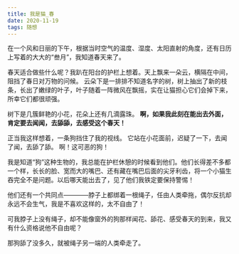 ```yaml
---
title: 我是猫_春
date: 2020-11-19
tags: 随想 
---
```


在一个风和日丽的下午，根据当时空气的温度、湿度、太阳直射的角度，还有日历上写着的大大的“叁月”，我知道春天来了。  

春天适合做些什么呢？我趴在阳台的护栏上想着。天上飘来一朵云，横隔在中间，阻挡了春日对万物的问候。
云朵下是一排排不知道名字的树，树上抽出了新的枝条，长出了嫩绿的叶子，叶子随着一阵微风在飘摇，实在让猫担心它们会掉下来，所幸它们都很顽强。  

树下是几簇鲜艳的小花，花朵上还有几滴露珠。
**啊，如果我此刻在能出去外面，肯定要去闻闻，去舔舔，去感受这个春天！**  

正当我这样想着，一条狗挡住了我的视线。
它站在小花面前，迟疑了一下，去闻了闻，去舔了舔。
啊！这可恶的狗！  

我是知道“狗”这种生物的，我总能在护栏休憩的时候看到他们。他们长得差不多都一个样，长长的脸、宽而大的嘴巴、还有藏在嘴巴后面的尖牙利齿，将一个小猫生吞完全不是问题。以后哪天能出去了，见了他们我铁定要保持警惕！  

他们还有一个共同点————脖子上都绑着一根绳子，任由人类牵拖，偶尔反抗却永远不会生气，我是不喜欢这样的，太不自由了！  

可我脖子上没有绳子，却不能像窗外的狗那样闻花、舔花、感受春天的到来，我又有什么资格说他不自由呢？  

那狗舔了没多久，就被绳子另一端的人类牵走了。